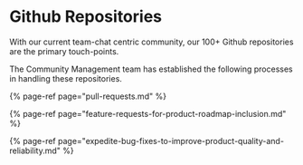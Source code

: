 # Github Repositories

With our current team-chat centric community, our 100+ Github repositories are the primary touch-points.

The Community Management team has established the following processes in handling these repositories.

{% page-ref page="pull-requests.md" %}

{% page-ref page="feature-requests-for-product-roadmap-inclusion.md" %}

{% page-ref page="expedite-bug-fixes-to-improve-product-quality-and-reliability.md" %}







